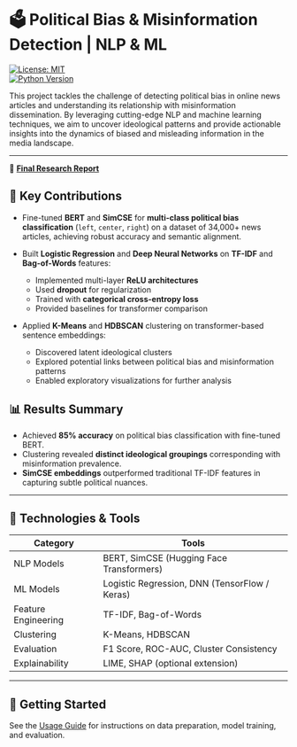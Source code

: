 # 🗳️ Political Bias & Misinformation Detection | NLP & ML

[![License: MIT](https://img.shields.io/badge/License-MIT-yellow.svg)](LICENSE)  
[![Python Version](https://img.shields.io/badge/python-3.10-blue)]()

This project tackles the challenge of detecting political bias in online news articles and understanding its relationship with misinformation dissemination. By leveraging cutting-edge NLP and machine learning techniques, we aim to uncover ideological patterns and provide actionable insights into the dynamics of biased and misleading information in the media landscape.

---

📄 **[Final Research Report](docs/bias_misinformation_nlp_report.pdf)**

## 🔑 Key Contributions

- Fine-tuned **BERT** and **SimCSE** for **multi-class political bias classification** (`left`, `center`, `right`) on a dataset of 34,000+ news articles, achieving robust accuracy and semantic alignment.
  
- Built **Logistic Regression** and **Deep Neural Networks** on **TF-IDF** and **Bag-of-Words** features:
  - Implemented multi-layer **ReLU architectures**
  - Used **dropout** for regularization
  - Trained with **categorical cross-entropy loss**
  - Provided baselines for transformer comparison

- Applied **K-Means** and **HDBSCAN** clustering on transformer-based sentence embeddings:
  - Discovered latent ideological clusters
  - Explored potential links between political bias and misinformation patterns
  - Enabled exploratory visualizations for further analysis

## 📊 Results Summary

- Achieved **85% accuracy** on political bias classification with fine-tuned BERT.
- Clustering revealed **distinct ideological groupings** corresponding with misinformation prevalence.
- **SimCSE embeddings** outperformed traditional TF-IDF features in capturing subtle political nuances.

---

## 🧪 Technologies & Tools

| Category          | Tools                                     |
|-------------------|-------------------------------------------|
| NLP Models        | BERT, SimCSE (Hugging Face Transformers) |
| ML Models         | Logistic Regression, DNN (TensorFlow / Keras) |
| Feature Engineering | TF-IDF, Bag-of-Words                     |
| Clustering        | K-Means, HDBSCAN                         |
| Evaluation        | F1 Score, ROC-AUC, Cluster Consistency  |
| Explainability    | LIME, SHAP (optional extension)          |

---

## 🚀 Getting Started

See the [Usage Guide](docs/usage.md) for instructions on data preparation, model training, and evaluation.

